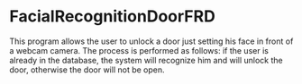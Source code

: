 # FacialRecognitionDoorFRD
This program allows the user to unlock a door just setting his face in front of a webcam camera. The process is performed as follows: if the user is already in the database, the system will recognize him and will unlock the door, otherwise the door will not be open. 
